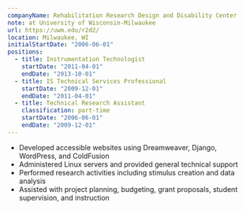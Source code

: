 ```yaml
---
companyName: Rehabilitation Research Design and Disability Center
note: at University of Wisconsin-Milwaukee
url: https://uwm.edu/r2d2/
location: Milwaukee, WI
initialStartDate: "2006-06-01"
positions:
  - title: Instrumentation Technologist
    startDate: "2011-04-01"
    endDate: "2013-10-01"
  - title: IS Technical Services Professional
    startDate: "2009-12-01"
    endDate: "2011-04-01"
  - title: Technical Research Assistant
    classification: part-time
    startDate: "2006-06-01"
    endDate: "2009-12-01"
---
```


- Developed accessible websites using Dreamweaver, Django, WordPress, and
  ColdFusion
- Administered Linux servers and provided general technical support
- Performed research activities including stimulus creation and data analysis
- Assisted with project planning, budgeting, grant proposals, student
  supervision, and instruction
